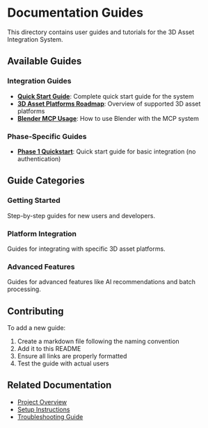 # Documentation Guides

This directory contains user guides and tutorials for the 3D Asset Integration System.

## Available Guides

### Integration Guides
- **[Quick Start Guide](COMPLETE_QUICK_START.md)**: Complete quick start guide for the system
- **[3D Asset Platforms Roadmap](3d-asset-platforms-roadmap.md)**: Overview of supported 3D asset platforms
- **[Blender MCP Usage](blender-mcp-usage.md)**: How to use Blender with the MCP system

### Phase-Specific Guides
- **[Phase 1 Quickstart](phase1-quickstart.md)**: Quick start guide for basic integration (no authentication)

## Guide Categories

### **Getting Started**
Step-by-step guides for new users and developers.

### **Platform Integration**
Guides for integrating with specific 3D asset platforms.

### **Advanced Features**
Guides for advanced features like AI recommendations and batch processing.

## Contributing
To add a new guide:
1. Create a markdown file following the naming convention
2. Add it to this README
3. Ensure all links are properly formatted
4. Test the guide with actual users

## Related Documentation
- [Project Overview](../../project/overview.md)
- [Setup Instructions](../setup/installation.md)
- [Troubleshooting Guide](../setup/troubleshooting.md)


